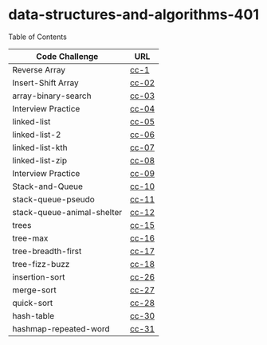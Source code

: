 # data-structures-and-algorithms-401


Table of Contents 

|Code Challenge    | URL|
|------------------|----|
|Reverse Array     |[cc-1](cc-01/read01.md)|
|Insert-Shift Array|[cc-02](cc-02/read02.md)|
|array-binary-search| [cc-03](cc-03/read03.md)|
|Interview Practice| [cc-04](cc-04/read04.md)|
|linked-list | [cc-05](cc-05/read05.md) |
|linked-list-2 | [cc-06](cc-06/read06.md) |
|linked-list-kth | [cc-07](cc-07/read07.md) |
|linked-list-zip | [cc-08](cc-08/read08.md) |
|Interview Practice | [cc-09](cc-09/read09.md) | 
|Stack-and-Queue | [cc-10](cc-10/read10.md) |
|stack-queue-pseudo | [cc-11](cc-11/read11.md) |
|stack-queue-animal-shelter | [cc-12](cc-12/read12.md) |
|trees | [cc-15](cc-15/read15.md) |
|tree-max | [cc-16](cc-16/read16.md) |
|tree-breadth-first | [cc-17](cc-17/read17.md) |
|tree-fizz-buzz | [cc-18](cc-18/read18.md) |
|insertion-sort | [cc-26](part-2/cc-26/BLOG.md) |
|merge-sort | [cc-27](part-2/cc-27/BLOG.md) |
|quick-sort | [cc-28](part-2/cc-28/BLOG.md) |
|hash-table | [cc-30](part-2/cc-30/read30.md) |
|hashmap-repeated-word | [cc-31](part-2/cc-31/read31.md) |

